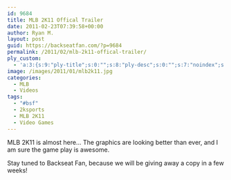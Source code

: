 ```yaml
---
id: 9684
title: MLB 2K11 Offical Trailer
date: 2011-02-23T07:39:58+00:00
author: Ryan M.
layout: post
guid: https://backseatfan.com/?p=9684
permalink: /2011/02/mlb-2k11-offical-trailer/
ply_custom:
  - 'a:3:{s:9:"ply-title";s:0:"";s:8:"ply-desc";s:0:"";s:7:"noindex";s:0:"";}'
image: /images/2011/01/mlb2k11.jpg
categories:
  - MLB
  - Videos
tags:
  - "#bsf"
  - 2ksports
  - MLB 2K11
  - Video Games
---
```


<div class="entry">
  <p>
    MLB 2K11 is almost here&#8230; The graphics are looking better than ever, and I am sure the game play is awesome.
  </p>

  <p>
  </p>

  <p>
    Stay tuned to Backseat Fan, because we will be giving away a copy in a few weeks!
  </p>
</div>
